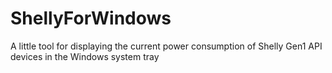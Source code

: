 # ShellyForWindows
A little tool for displaying the current power consumption of Shelly Gen1 API devices in the Windows system tray
